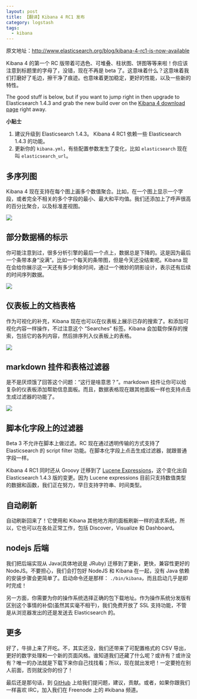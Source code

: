 ```yaml
---
layout: post
title: 【翻译】Kibana 4 RC1 发布
category: logstash
tags:
  - kibana
---
```


原文地址：<http://www.elasticsearch.org/blog/kibana-4-rc1-is-now-available>

Kibana 4 的第一个 RC 版带着可选色、可堆叠、柱状图、饼图等等来啦！你应该注意到标题里的字母了，没错，现在不再是 beta 了。这意味着什么？这意味着我们打磨好了毛边，擦干净了痕迹。也意味着更加稳定，更好的性能，以及一些新的特性。

The good stuff is below, but if you want to jump right in then upgrade to Elasticsearch 1.4.3 and grab the new build over on the [Kibana 4 download page](http://www.elasticsearch.org/overview/kibana/installation/) right away.

**小贴士**

1. 建议升级到 Elasticsearch 1.4.3。 Kibana 4 RC1 依赖一些 Elasticsearch 1.4.3 的功能。
2. 更新你的 `kibana.yml`，有些配置参数发生了变化，比如 `elasticsearch` 现在叫 `elasticsearch_url`。

## 多序列图

Kibana 4 现在支持在每个图上画多个数值聚合。比如，在一个图上显示一个字段，或者完全不相关的多个字段的最小、最大和平均值。我们还添加上了呼声很高的百分比聚合，以及标准差视图。

![](http://www.elasticsearch.org/content/uploads/2015/02/Screen-Shot-2015-02-11-at-4.47.29-PM-1024x572.png)

## 部分数据桶的标示

你可能注意到过，很多分析引擎的最后一个点上，数据总是下降的。这是因为最后一个条带本身“没满”。比如一个每天的条带图，但是今天还没结束呢。Kibana 现在会给你展示这一天还有多少剩余时间，通过一个微妙的阴影设计，表示还有后续的时间序列数据。

![](http://www.elasticsearch.org/content/uploads/2015/02/Screen-Shot-2015-02-10-at-8.20.44-AM-1024x573.png)

## 仪表板上的文档表格

作为可视化的补充，Kibana 现在也可以在仪表板上展示已存的搜索了。和添加可视化内容一样操作，不过注意这个 “Searches” 标签。Kibana 会加载你保存的搜索，包括它的各列内容，然后排序列入仪表板上的表格。

![](http://www.elasticsearch.org/content/uploads/2015/02/Screen-Shot-2015-02-11-at-4.53.55-PM-1024x633.png)

## markdown 挂件和表格过滤器

是不是厌烦饿了回答这个问题：“这行是啥意思？”。markdown 挂件让你可以给复杂的仪表板添加帮助信息面板。而且，数据表格现在跟其他面板一样也支持点击生成过滤器的功能了。

![](http://www.elasticsearch.org/content/uploads/2015/02/Screen-Shot-2015-02-11-at-9.13.34-PM-1024x677.png)

## 脚本化字段上的过滤器

Beta 3 不允许在脚本上做过滤。RC 现在通过透明传输的方式支持了 Elasticsearch 的 script filter 功能。在脚本化字段上点击生成过滤器，就跟普通字段一样。

Kibana 4 RC1 同时还从 Groovy 迁移到了 [Lucene Expressions](http://www.elasticsearch.org/guide/en/elasticsearch/reference/current/modules-scripting.html#_lucene_expressions_scripts)，这个变化出自 Elasticsearch 1.4.3 版的变更。因为 Lucene expressions 目前只支持数值类型的数据和函数，我们正在努力，早日支持字符串、时间类型。

## 自动刷新

自动刷新回来了！它使用和 Kibana 其他地方用的面板刷新一样的请求系统，所以，它也可以在各处正常工作，包括 Discover，Visualize 和 Dashboard。

## nodejs 后端

我们把后端实现从 Java(具体地说是 JRuby) 迁移到了更新，更快，兼容性更好的 NodeJS。不要担心，我们会打包好 NodeJS 和 Kibana 在一起，没有 Java 依赖的安装步骤会更简单了。启动命令还是那样： `./bin/kibana`，而且启动几乎是即时完成！

另一方面，你需要为你的操作系统选择正确的包下载地址。作为操作系统分发版有区别这个事情的补偿(虽然其实毫不相干)，我们免费开放了 SSL 支持功能，不管是从浏览器发出的还是发送去 Elasticsearch 的。

## 更多

好了，牛排上来了开吃。不，其实还没，我们还带来了可配置格式的 CSV 导出，更好的数字处理和一个新的页面风格。谁知道我们还藏了什么呢？或许有？或许没有？唯一的办法就是下载下来你自己找找看；所以，现在就出发吧！一定要抢在别人前面，否则就没你的份了！

最后还是那句话，到 [GitHub](https://github.com/elasticsearch/kibana) 上给我们提问题，建议，贡献。或者，如果你跟我们一样喜欢 IRC，加入我们在 Freenode 上的 #kibana 频道。

